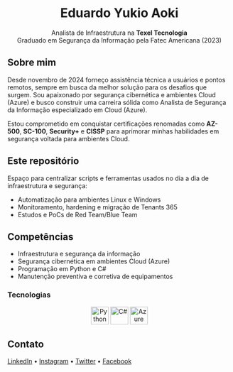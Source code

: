 <h1 align="center">Eduardo Yukio Aoki</h1>

<p align="center">
Analista de Infraestrutura na <strong>Texel Tecnologia</strong><br/>
Graduado em Segurança da Informação pela Fatec Americana (2023)
</p>

## Sobre mim
Desde novembro de 2024 forneço assistência técnica a usuários e pontos remotos, sempre em busca da melhor solução para os desafios que surgem. Sou apaixonado por segurança cibernética e ambientes Cloud (Azure) e busco construir uma carreira sólida como Analista de Segurança da Informação especializado em Cloud (Azure).

Estou comprometido em conquistar certificações renomadas como <strong>AZ-500</strong>, <strong>SC-100</strong>, <strong>Security+</strong> e <strong>CISSP</strong> para aprimorar minhas habilidades em segurança voltada para ambientes Cloud.

## Este repositório
Espaço para centralizar scripts e ferramentas usados no dia a dia de infraestrutura e segurança:

- Automatização para ambientes Linux e Windows
- Monitoramento, hardening e migração de Tenants 365
- Estudos e PoCs de Red Team/Blue Team

## Competências
- Infraestrutura e segurança da informação
- Segurança cibernética em ambientes Cloud (Azure)
- Programação em Python e C#
- Manutenção preventiva e corretiva de equipamentos

### Tecnologias
<p align="center">
  <img src="https://cdn.jsdelivr.net/gh/devicons/devicon/icons/python/python-original.svg" height="40" alt="Python"/>
  <img src="https://cdn.jsdelivr.net/gh/devicons/devicon/icons/csharp/csharp-original.svg" height="40" alt="C#"/>
  <img src="https://cdn.jsdelivr.net/gh/devicons/devicon/icons/azure/azure-original.svg" height="40" alt="Azure"/>
</p>

## Contato
[LinkedIn](https://www.linkedin.com/in/eduardo-yukio-aoki-7b2a001a3/) • [Instagram](https://instagram.com/du_yukio) • [Twitter](https://twitter.com/YukioEduardo) • [Facebook](https://www.facebook.com/eduardo.yukioaoki)
